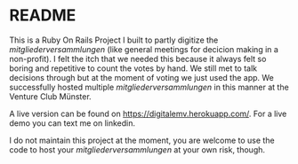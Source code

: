 # README

This is a Ruby On Rails Project I built to partly digitize the _mitgliederversammlungen_ (like general meetings for decicion making in a non-profit).
I felt the itch that we needed this because it always felt so boring and repetitive to count the votes by hand. We still met to talk decisions through but at the moment of voting we just used the app. 
We successfully hosted multiple _mitgliederversammlungen_ in this manner at the Venture Club Münster. 

A live version can be found on https://digitalemv.herokuapp.com/. For a live demo you can text me on linkedin.

I do not maintain this project at the moment, you are welcome to use the code to host your _mitgliederversammlungen_ at your own risk, though.

